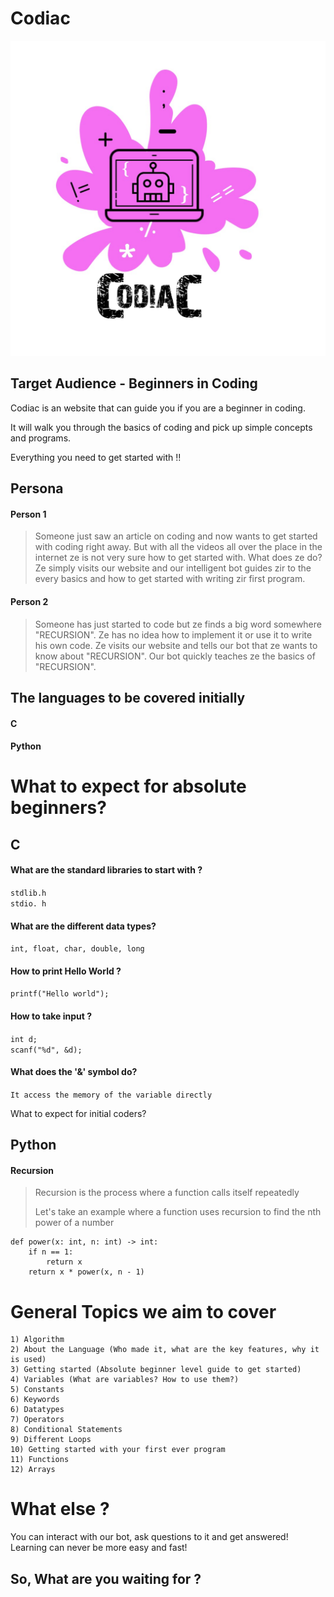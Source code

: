 # Codiac
<img src = "./codiac/static/logo.jpeg" alt = "Codiac Logo">

## Target Audience - Beginners in Coding

Codiac is an website that can guide you if you are a beginner in coding.

It will walk you through the basics of coding and pick up simple concepts and programs.

Everything you need to get started with !!


## Persona

#### Person 1
> Someone just saw an article on coding and now wants to get started with coding right away.
> But with all the videos all over the place in the internet ze is not very sure how to get started with.
> What does ze do?
> Ze simply visits our website and our intelligent bot guides zir to the every basics and how to get started with writing zir first program.

#### Person 2

> Someone has just started to code but ze finds a big word somewhere "RECURSION". 
> Ze has no idea how to implement it or use it to write his own code.
> Ze visits our website and  tells our bot that ze wants to know about "RECURSION". 
> Our bot quickly teaches ze the basics of "RECURSION". 

## The languages to be covered initially

#### C
#### Python

# What to expect for absolute beginners?

## C 

#### What are the standard libraries to start with ?

`stdlib.h`
<br>
`stdio. h`

#### What are the different data types?

`int, float, char, double, long`

#### How to print Hello World ?

`printf("Hello world");`

#### How to take input ?

`int d;`
<br>
`scanf("%d", &d);`

#### What does the '&' symbol do?

` It access the memory of the variable directly `

What to expect for initial coders?

## Python

#### Recursion

> Recursion is the process where a function calls itself repeatedly
> 
> Let's take an example where a function uses recursion to find the nth power of a number

```
def power(x: int, n: int) -> int:
    if n == 1:
        return x
    return x * power(x, n - 1)
```

# General Topics we aim to cover

```
1) Algorithm  
2) About the Language (Who made it, what are the key features, why it is used)  
3) Getting started (Absolute beginner level guide to get started)  
4) Variables (What are variables? How to use them?)
5) Constants
6) Keywords 
6) Datatypes 
7) Operators
8) Conditional Statements
9) Different Loops
10) Getting started with your first ever program
11) Functions 
12) Arrays
```

# What else ?

You can interact with our bot, ask questions to it and get answered! Learning can never be more easy and fast!

## So, What are you waiting for ?
  




